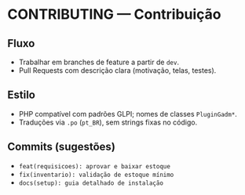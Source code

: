 # CONTRIBUTING — Contribuição

## Fluxo
- Trabalhar em branches de feature a partir de `dev`.
- Pull Requests com descrição clara (motivação, telas, testes).

## Estilo
- PHP compatível com padrões GLPI; nomes de classes `PluginGadm*`.
- Traduções via `.po` (`pt_BR`), sem strings fixas no código.

## Commits (sugestões)
- `feat(requisicoes): aprovar e baixar estoque`
- `fix(inventario): validação de estoque mínimo`
- `docs(setup): guia detalhado de instalação`
